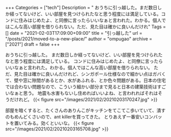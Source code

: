 +++
Categories = ["tech"]
Description = " おうちに引っ越した。まだ数日しか経ってないけど、いい部屋を見つけられたなと思う程度には満足している。コンドに住みはじめたよ、と同僚に言ったらいいなぁと言われた。わかる。個人ではこんな高い部屋を借りられない。ただ、見た目は確かに良いんだけれ"
Tags = []
date = "2021-02-03T17:09:00+09:00"
title = "引っ越した"
url = "/posts/2021/moved-to-a-new-place/"
author = "ompugao"
archive = ["2021"]
draft = false
+++

<body>
<p>おうちに引っ越した。
まだ数日しか経ってないけど、いい部屋を見つけられたなと思う程度には満足している。
コンドに住みはじめたよ、と同僚に言ったらいいなぁと言われた。わかる。個人ではこんな高い部屋を借りられない。
ただ、見た目は確かに良いんだけれど、シンガポール仕様なので細かい点はガバくて、壁や窓に隙間があるとか、水があふれる、とか色々問題がある。日本の住宅では合わない問題なので、こういう細かい部分まで見ると日本の建築技術はすごいなぁと思う。
地震も水害もないし住めればいいよね、と言われればそれはそうだけれど。
{{< figure src="/images/2021/02/20210203170247.jpg" >}}

<p>部屋を暗くすると、たくさんのありんこがキッチンをてこてこ歩いていて、潰すのもめんどくさいので、ant killerを買ってきた。
とりあえず一番安いコンバットを置いてみる。効くといいな。
{{< figure src="/images/2021/02/20210203165708.jpg" >}}
</body>
